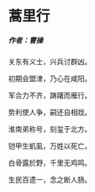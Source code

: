 # 蒿里行
##### 作者：曹操

关东有义士，兴兵讨群凶。

初期会盟津，乃心在咸阳。

军合力不齐，踌躇而雁行。

势利使人争，嗣还自相戕。

淮南弟称号，刻玺于北方。

铠甲生虮虱，万姓以死亡。

白骨露於野，千里无鸡鸣。

生民百遗一，念之断人肠。
